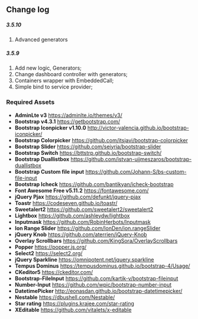 ## Change log

##### 3.5.10
1. Advanced generators

##### 3.5.9
1. Add new logic, Generators;
1. Change dashboard controller with generators;
1. Containers wrapper with EmbeddedCall;
1. Simple bind to service provider;

### Required Assets
* **AdminLte v3** https://adminlte.io/themes/v3/
* **Bootstrap v4.3.1** https://getbootstrap.com/
* **Bootstrap Iconpicker v1.10.0** http://victor-valencia.github.io/bootstrap-iconpicker/
* **Bootstrap Colorpicker** https://github.com/itsjavi/bootstrap-colorpicker
* **Bootstrap Slider** https://github.com/seiyria/bootstrap-slider
* **Bootstrap Switch** https://bttstrp.github.io/bootstrap-switch/
* **Bootstrap Duallistbox** https://github.com/istvan-ujjmeszaros/bootstrap-duallistbox
* **Bootstrap Custom file input** https://github.com/Johann-S/bs-custom-file-input
* **Bootstrap Icheck** https://github.com/bantikyan/icheck-bootstrap
* **Font Awesome Free v5.11.2** https://fontawesome.com/
* **jQuery Pjax** https://github.com/defunkt/jquery-pjax
* **Toastr** https://codeseven.github.io/toastr/
* **Sweetalert2** https://github.com/sweetalert2/sweetalert2
* **Lightbox** https://github.com/ashleydw/lightbox
* **Inputmask** https://github.com/RobinHerbots/Inputmask
* **Ion Range Slider** https://github.com/IonDen/ion.rangeSlider
* **jQuery Knob** https://github.com/aterrien/jQuery-Knob
* **Overlay Scrollbars** https://github.com/KingSora/OverlayScrollbars
* **Popper** https://popper.js.org/
* **Select2** https://select2.org/
* **jQuery Sparkline** https://omnipotent.net/jquery.sparkline
* **Tempus Dominus** https://tempusdominus.github.io/bootstrap-4/Usage/
* **CKeditor5** https://ckeditor.com/
* **Bootstrap-FileInput** https://github.com/kartik-v/bootstrap-fileinput
* **Number-Input** https://github.com/wpic/bootstrap-number-input
* **DatetimePicker** http://eonasdan.github.io/bootstrap-datetimepicker/
* **Nestable** https://dbushell.com/Nestable/
* **Star rating** https://plugins.krajee.com/star-rating
* **XEditable** https://github.com/vitalets/x-editable